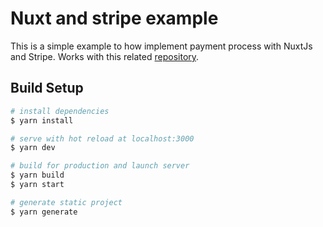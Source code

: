# Nuxt and stripe example
This is a simple example to how implement payment process with NuxtJs and Stripe.
Works with this related [repository](https://github.com/dev-yann/stripe-nestjs).
## Build Setup

```bash
# install dependencies
$ yarn install

# serve with hot reload at localhost:3000
$ yarn dev

# build for production and launch server
$ yarn build
$ yarn start

# generate static project
$ yarn generate
```
